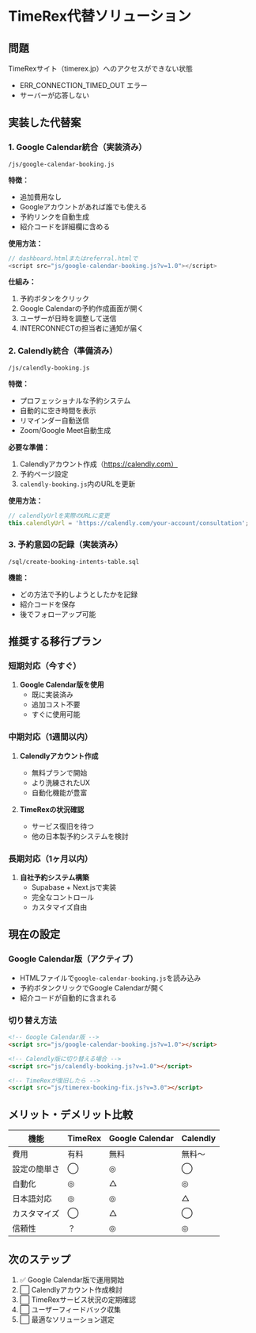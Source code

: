 # TimeRex代替ソリューション

## 問題
TimeRexサイト（timerex.jp）へのアクセスができない状態
- ERR_CONNECTION_TIMED_OUT エラー
- サーバーが応答しない

## 実装した代替案

### 1. Google Calendar統合（実装済み）
`/js/google-calendar-booking.js`

**特徴：**
- 追加費用なし
- Googleアカウントがあれば誰でも使える
- 予約リンクを自動生成
- 紹介コードを詳細欄に含める

**使用方法：**
```javascript
// dashboard.htmlまたはreferral.htmlで
<script src="js/google-calendar-booking.js?v=1.0"></script>
```

**仕組み：**
1. 予約ボタンをクリック
2. Google Calendarの予約作成画面が開く
3. ユーザーが日時を調整して送信
4. INTERCONNECTの担当者に通知が届く

### 2. Calendly統合（準備済み）
`/js/calendly-booking.js`

**特徴：**
- プロフェッショナルな予約システム
- 自動的に空き時間を表示
- リマインダー自動送信
- Zoom/Google Meet自動生成

**必要な準備：**
1. Calendlyアカウント作成（https://calendly.com）
2. 予約ページ設定
3. `calendly-booking.js`内のURLを更新

**使用方法：**
```javascript
// calendlyUrlを実際のURLに変更
this.calendlyUrl = 'https://calendly.com/your-account/consultation';
```

### 3. 予約意図の記録（実装済み）
`/sql/create-booking-intents-table.sql`

**機能：**
- どの方法で予約しようとしたかを記録
- 紹介コードを保存
- 後でフォローアップ可能

## 推奨する移行プラン

### 短期対応（今すぐ）
1. **Google Calendar版を使用**
   - 既に実装済み
   - 追加コスト不要
   - すぐに使用可能

### 中期対応（1週間以内）
1. **Calendlyアカウント作成**
   - 無料プランで開始
   - より洗練されたUX
   - 自動化機能が豊富

2. **TimeRexの状況確認**
   - サービス復旧を待つ
   - 他の日本製予約システムを検討

### 長期対応（1ヶ月以内）
1. **自社予約システム構築**
   - Supabase + Next.jsで実装
   - 完全なコントロール
   - カスタマイズ自由

## 現在の設定

### Google Calendar版（アクティブ）
- HTMLファイルで`google-calendar-booking.js`を読み込み
- 予約ボタンクリックでGoogle Calendarが開く
- 紹介コードが自動的に含まれる

### 切り替え方法
```html
<!-- Google Calendar版 -->
<script src="js/google-calendar-booking.js?v=1.0"></script>

<!-- Calendly版に切り替える場合 -->
<script src="js/calendly-booking.js?v=1.0"></script>

<!-- TimeRexが復旧したら -->
<script src="js/timerex-booking-fix.js?v=3.0"></script>
```

## メリット・デメリット比較

| 機能 | TimeRex | Google Calendar | Calendly |
|------|---------|----------------|----------|
| 費用 | 有料 | 無料 | 無料〜 |
| 設定の簡単さ | ◯ | ◎ | ◯ |
| 自動化 | ◎ | △ | ◎ |
| 日本語対応 | ◎ | ◎ | △ |
| カスタマイズ | ◯ | △ | ◯ |
| 信頼性 | ？ | ◎ | ◎ |

## 次のステップ

1. ✅ Google Calendar版で運用開始
2. ⬜ Calendlyアカウント作成検討
3. ⬜ TimeRexサービス状況の定期確認
4. ⬜ ユーザーフィードバック収集
5. ⬜ 最適なソリューション選定